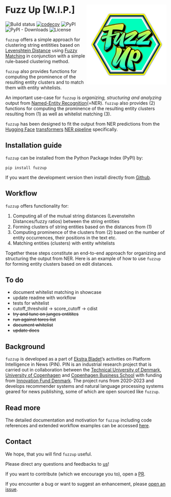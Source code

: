 # Fuzz Up [W.I.P.] <img src="https://raw.githubusercontent.com/ebanalyse/fuzzup/main/logo.png" align="right" height=250/>

![Build status](https://github.com/ebanalyse/fuzzup/workflows/build/badge.svg)
[![codecov](https://codecov.io/gh/ebanalyse/fuzzup/branch/main/graph/badge.svg?token=OB6LGFQZYX)](https://codecov.io/gh/ebanalyse/fuzzup)
![PyPI](https://img.shields.io/pypi/v/fuzzup.svg)
![PyPI - Downloads](https://img.shields.io/pypi/dm/fuzzup?color=green)
![License](https://img.shields.io/badge/license-MIT-blue.svg)

`fuzzup` offers a simple approach for clustering string entitities based on 
[Levenshtein Distance](https://en.wikipedia.org/wiki/Levenshtein_distance) using
[Fuzzy Matching](https://en.wikipedia.org/wiki/Fuzzy_matching_(computer-assisted_translation))
in conjunction with a simple rule-based clustering method. 

`fuzzup` also provides functions for computing the prominence of the resulting 
entity clusters and to match them with entity whitelists.

An important use-case for `fuzzup` is *organizing, structuring and analyzing* output from [Named-Entity Recognition](https://en.wikipedia.org/wiki/Named-entity_recognition)(=NER).
`fuzzup` also provides (2) functions for computing the prominence of the resulting 
entity clusters resulting from (1) as well as whitelist matching (3).

`fuzzup` has been designed to fit the output from NER predictions from the [Hugging Face](https://huggingface.co/) [transformers](https://github.com/huggingface/transformers) [NER pipeline](https://huggingface.co/docs/transformers/v4.16.2/en/main_classes/pipelines#transformers.TokenClassificationPipeline) specifically.

## Installation guide
`fuzzup` can be installed from the Python Package Index (PyPI) by:

```
pip install fuzzup
```

If you want the development version then install directly from [Github](https://github.com/ebanalyse/fuzzup).

## Workflow

`fuzzup` offers functionality for:

1. Computing all of the mutual string distances (Levensteihn Distances/fuzzy ratios) between the string entities
2. Forming clusters of string entities based on the distances from (1)
3. Computing prominence of the clusters from (2) based on the number of entity occurrences, their positions in the text etc.
4. Matching entities (clusters) with entity whitelists

Together these steps constitute an end-to-end approach for organizing and structuring the output from NER. Here is an example of how to use `fuzzup` for forming entity clusters based on edit distances.




## To do

- document whitelist matching in showcase
- update readme with workflow
- tests for whitelist
- cutoff_threshold -> score_cutoff -> cdist
- ~~try and tune on junges entitites~~
- ~~run against tores list~~
- ~~document whitelist~~
- ~~update docs~~

## Background
`fuzzup` is developed as a part of [Ekstra Bladet](https://ekstrabladet.dk/)’s activities on Platform Intelligence in News (PIN). PIN is an industrial research project that is carried out in collaboration between the [Technical University of Denmark](https://www.dtu.dk/), [University of Copenhagen](https://www.ku.dk/) and [Copenhagen Business School](https://www.cbs.dk/) with funding from [Innovation Fund Denmark](https://innovationsfonden.dk/). The project runs from 2020-2023 and develops recommender systems and natural language processing systems geared for news publishing, some of which are open sourced like `fuzzup`.

## Read more
The detailed documentation and motivation for `fuzzup` including code references and
extended workflow examples can be accessed [here](https://ebanalyse.github.io/fuzzup/).

## Contact
We hope, that you will find `fuzzup` useful.

Please direct any questions and feedbacks to
[us](mailto:lars.kjeldgaard@eb.dk)!

If you want to contribute (which we encourage you to), open a
[PR](https://github.com/ebanalyse/fuzzup/pulls).

If you encounter a bug or want to suggest an enhancement, please 
[open an issue](https://github.com/ebanalyse/fuzzup/issues).

